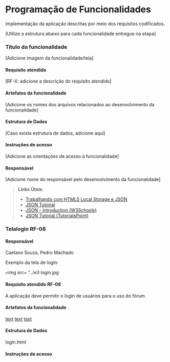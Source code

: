 # Programação de Funcionalidades

Implementação da aplicação descritas por meio dos requisitos codificados. 

[Utilize a estrutura abaixo para cada funcionalidade entregue na etapa]

### Título da funcionalidade

[Adicione imagem da funcionalidade/tela]


#### Requisito atendido

[RF-X: adicione a descrição do requisito atendido]


#### Artefatos da funcionalidade

[Adicione os nomes dos arquivos relacionados ao desenvolvimento da funcionalidade]


#### Estrutura de Dados

[Caso exista estrutura de dados, adicione aqui]


#### Instruções de acesso

[Adicione as orientações de acesso à funcionalidade]


#### Responsável

[Adicione nome do responsável pelo desenvolvimento da funcionalidade]




> **Links Úteis**:
> - [Trabalhando com HTML5 Local Storage e JSON](https://www.devmedia.com.br/trabalhando-com-html5-local-storage-e-json/29045)
> - [JSON Tutorial](https://www.w3resource.com/JSON)
> - [JSON - Introduction (W3Schools)](https://www.w3schools.com/js/js_json_intro.asp)
> - [JSON Tutorial (TutorialsPoint)](https://www.tutorialspoint.com/json/index.htm)


### Telalogin RF-08

#### Responsável

Caetano Souza, Pedro Machado

Exemplo da tela de login:

<img src= "../e3 login.jpg

#### Requisito atendido RF-08

A aplicação deve permitir o login de usuários para o uso do fórum.


#### Artefatos da funcionalidade

[text](../codigo-fonte/Login.html)
[text](../codigo-fonte/css/Login.css)
[text](../codigo-fonte/js/Login.js)

#### Estrutura de Dados

login.html


#### Instruções de acesso



